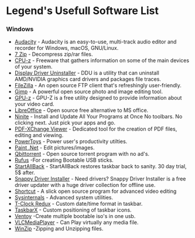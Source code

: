 # Legend's Usefull Software List

  ### Windows  
  *  [Audacity](https://www.audacityteam.org/) - Audacity is an easy-to-use, multi-track audio editor and recorder for Windows, macOS, GNU/Linux.  
  *  [7 Zip](http://www.7-zip.org/) - Decompress zip/rar files.
  *  [CPU-z](https://www.cpuid.com/softwares/cpu-z.html) - Freeware that gathers information on some of the main devices of your system.
  *  [Display Driver Uninstaller](https://www.guru3d.com/files-details/display-driver-uninstaller-download.html) - DDU is a utility that can uninstall AMD/NVIDIA graphics card drivers and packages file traces.  
  *  [FileZilla](https://filezilla-project.org/) - An open source FTP client that's refreshingly user-friendly.
  *  [Gimp](https://www.gimp.org/) - A powerful open source photo and image editing tool.
  *  [GPU-z](https://www.techpowerup.com/gpuz/) - GPU-Z is a free utility designed to provide information about your video card.
  *  [LibreOffice](https://www.libreoffice.org/) - Open source free alternative to MS office.
  *  [Ninite](https://ninite.com/) - Install and Update All Your Programs at Once No toolbars. No clicking next. Just pick your apps and go.   
  *  [PDF-XChange Viewer](http://www.tracker-software.com) - Dedicated tool for the creation of PDF files, editing and viewing.
  *  [PowerToys](https://docs.microsoft.com/en-us/windows/powertoys/) - Power user's productivity utilties.
  *  [Paint .Net](http://www.getpaint.net/) - Edit pictures/images.  
  *  [Qbittorrent](https://www.qbittorrent.org/) - Open source torrent program with no ad's.
  *  [Rufus](https://rufus.ie/en/)       -For creating Bootable USB sticks.  
  *  [StartAllBack](https://www.startallback.com/) - StartAllBack restores taskbar back to sanity. 30 day trial, 5$ after.
  *  [Snappy Driver Installer](https://sdi-tool.org/) - Need drivers? Snappy Driver Installer is a free driver updater with a huge driver collection for offline use.  
  *  [Shortcut](https://shotcut.org/) - A slick open source program for advanced video editing
  *  [Sysinternals](https://docs.microsoft.com/en-us/sysinternals/) - Advanced system utilities.
  *  [T-Clock Redux](https://github.com/White-Tiger/T-Clock) - Custom date/time format in taskbar.
  *  [TaskbarX](https://github.com/ChrisAnd1998/TaskbarX) - Custom positioning of taskbar icons.
  *  [Ventoy](https://www.ventoy.net/en/index.html) -Create multiple bootable iso's in one usb.
  *  [VLCMediaPlayer](https://www.videolan.org/vlc/) - Can Play virtually any media file.
  *  [WinZip](https://www.winzip.com/)   -Zipping and Unzipping files.  
